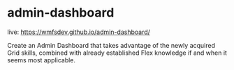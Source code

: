 # admin-dashboard

live: https://wmfsdev.github.io/admin-dashboard/

Create an Admin Dashboard that takes advantage of the newly acquired Grid skills, combined with already established Flex knowledge if and when it seems most applicable.
